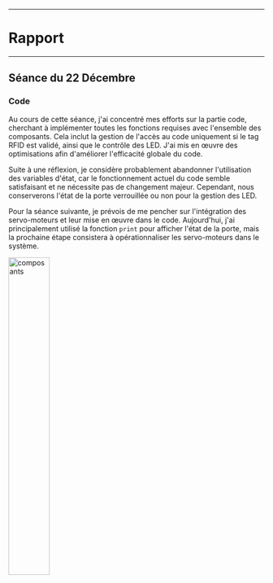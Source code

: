 *******************
# Rapport 
*******************

## Séance du 22 Décembre

### Code

Au cours de cette séance, j'ai concentré mes efforts sur la partie code, cherchant à implémenter toutes les fonctions requises avec l'ensemble des composants. Cela inclut la gestion de l'accès au code uniquement si le tag RFID est validé, ainsi que le contrôle des LED. J'ai mis en œuvre des optimisations afin d'améliorer l'efficacité globale du code.

Suite à une réflexion, je considère probablement abandonner l'utilisation des variables d'état, car le fonctionnement actuel du code semble satisfaisant et ne nécessite pas de changement majeur. Cependant, nous conserverons l'état de la porte verrouillée ou non pour la gestion des LED.

Pour la séance suivante, je prévois de me pencher sur l'intégration des servo-moteurs et leur mise en œuvre dans le code. Aujourd'hui, j'ai principalement utilisé la fonction `print` pour afficher l'état de la porte, mais la prochaine étape consistera à opérationnaliser les servo-moteurs dans le système.

<img src="../../Images/test_code_completV1" alt="composants" width=40% />
